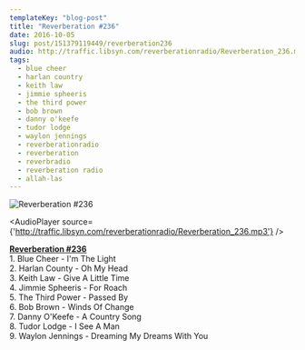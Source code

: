 ```yaml
---
templateKey: "blog-post"
title: "Reverberation #236"
date: 2016-10-05
slug: post/151379119449/reverberation236
audio: http://traffic.libsyn.com/reverberationradio/Reverberation_236.mp3
tags:
  - blue cheer
  - harlan country
  - keith law
  - jimmie spheeris
  - the third power
  - bob brown
  - danny o'keefe
  - tudor lodge
  - waylon jennings
  - reverberationradio
  - reverberation
  - reverbradio
  - reverberation radio
  - allah-las
---
```


![Reverberation #236](../images/0eedbab6f192f760e529e97eb690fb41be2acb47262dceec94a9f04375677874.jpg)

<AudioPlayer source={'http://traffic.libsyn.com/reverberationradio/Reverberation_236.mp3'} />

<p><b><a href="http://traffic.libsyn.com/reverberationradio/Reverberation_236.mp3">Reverberation #236</a><br /></b>1. Blue Cheer - I'm The Light<br />2. Harlan County - Oh My Head<br />3. Keith Law - Give A Little Time<br />4. Jimmie Spheeris - For Roach<br />5. The Third Power - Passed By<br />6. Bob Brown - Winds Of Change<br />7. Danny O'Keefe - A Country Song<br />8. Tudor Lodge - I See A Man<br />9. Waylon Jennings - Dreaming My Dreams With You</p>
